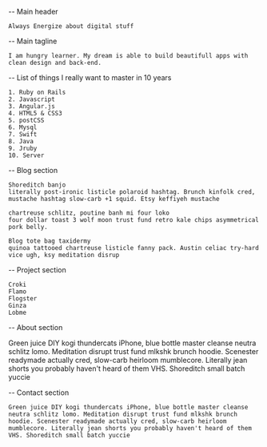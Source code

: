 -- Main header
	
	Always Energize about digital stuff

-- Main tagline

	I am hungry learner. My dream is able to build beautifull apps with clean design and back-end.

-- List of things I really want to master in 10 years
	
	1. Ruby on Rails
	2. Javascript 
	3. Angular.js
	4. HTML5 & CSS3
	5. postCSS
	6. Mysql
	7. Swift
	8. Java 
	9. Jruby
	10. Server


-- Blog section
	
	Shoreditch banjo 
	literally post-ironic listicle polaroid hashtag. Brunch kinfolk cred, mustache hashtag slow-carb +1 squid. Etsy keffiyeh mustache 

	chartreuse schlitz, poutine banh mi four loko 
	four dollar toast 3 wolf moon trust fund retro kale chips asymmetrical pork belly. 

	Blog tote bag taxidermy 
	quinoa tattooed chartreuse listicle fanny pack. Austin celiac try-hard vice ugh, ksy meditation disrup

-- Project section
 
	Croki 
	Flamo
	Flogster
	Ginza
	Lobme
	
-- About section
 
   Green juice DIY kogi thundercats iPhone, blue bottle master cleanse neutra schlitz lomo. Meditation disrupt trust fund mlkshk brunch hoodie. Scenester readymade actually cred, slow-carb heirloom mumblecore. Literally jean shorts you probably haven't heard of them VHS. Shoreditch small batch yuccie

-- Contact section

	Green juice DIY kogi thundercats iPhone, blue bottle master cleanse neutra schlitz lomo. Meditation disrupt trust fund mlkshk brunch hoodie. Scenester readymade actually cred, slow-carb heirloom mumblecore. Literally jean shorts you probably haven't heard of them VHS. Shoreditch small batch yuccie


	






